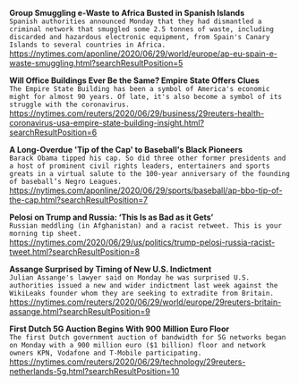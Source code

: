 **Group Smuggling e-Waste to Africa Busted in Spanish Islands**\
`Spanish authorities announced Monday that they had dismantled a criminal network that smuggled some 2.5 tonnes of waste, including discarded and hazardous electronic equipment, from Spain's Canary Islands to several countries in Africa.`\
https://nytimes.com/aponline/2020/06/29/world/europe/ap-eu-spain-e-waste-smuggling.html?searchResultPosition=5

**Will Office Buildings Ever Be the Same? Empire State Offers Clues**\
`The Empire State Building has been a symbol of America's economic might for almost 90 years. Of late, it's also become a symbol of its struggle with the coronavirus.`\
https://nytimes.com/reuters/2020/06/29/business/29reuters-health-coronavirus-usa-empire-state-building-insight.html?searchResultPosition=6

**A Long-Overdue 'Tip of the Cap' to Baseball's Black Pioneers**\
`Barack Obama tipped his cap. So did three other former presidents and a host of prominent civil rights leaders, entertainers and sports greats in a virtual salute to the 100-year anniversary of the founding of baseball’s Negro Leagues.`\
https://nytimes.com/aponline/2020/06/29/sports/baseball/ap-bbo-tip-of-the-cap.html?searchResultPosition=7

**Pelosi on Trump and Russia: ‘This Is as Bad as it Gets’**\
`Russian meddling (in Afghanistan) and a racist retweet. This is your morning tip sheet.`\
https://nytimes.com/2020/06/29/us/politics/trump-pelosi-russia-racist-tweet.html?searchResultPosition=8

**Assange Surprised by Timing of New U.S. Indictment**\
`Julian Assange's lawyer said on Monday he was surprised U.S. authorities issued a new and wider indictment last week against the WikiLeaks founder whom they are seeking to extradite from Britain.`\
https://nytimes.com/reuters/2020/06/29/world/europe/29reuters-britain-assange.html?searchResultPosition=9

**First Dutch 5G Auction Begins With 900 Million Euro Floor**\
`The first Dutch government auction of bandwidth for 5G networks began on Monday with a 900 million euro ($1 billion) floor and network owners KPN, Vodafone and T-Mobile participating.`\
https://nytimes.com/reuters/2020/06/29/technology/29reuters-netherlands-5g.html?searchResultPosition=10

